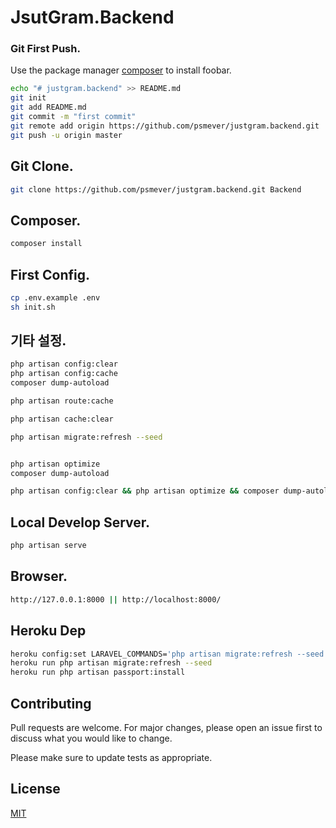 # JsutGram.Backend

### Git First Push.

Use the package manager [composer](https://getcomposer.org/) to install foobar.

```bash
echo "# justgram.backend" >> README.md
git init
git add README.md
git commit -m "first commit"
git remote add origin https://github.com/psmever/justgram.backend.git
git push -u origin master
```

## Git Clone.

```bash
git clone https://github.com/psmever/justgram.backend.git Backend
```

## Composer.
```bash
composer install

```

## First Config.
```bash
cp .env.example .env
sh init.sh

```


## 기타 설정.
```bash
php artisan config:clear
php artisan config:cache
composer dump-autoload

php artisan route:cache

php artisan cache:clear

php artisan migrate:refresh --seed


php artisan optimize
composer dump-autoload

php artisan config:clear && php artisan optimize && composer dump-autoload

```

## Local Develop Server.

```bash
php artisan serve
```

## Browser.
```bash
http://127.0.0.1:8000 || http://localhost:8000/
```


## Heroku Dep

```bash
heroku config:set LARAVEL_COMMANDS='php artisan migrate:refresh --seed && php artisan passport:install'
heroku run php artisan migrate:refresh --seed
heroku run php artisan passport:install


```

## Contributing
Pull requests are welcome. For major changes, please open an issue first to discuss what you would like to change.

Please make sure to update tests as appropriate.

## License
[MIT](https://choosealicense.com/licenses/mit/)
